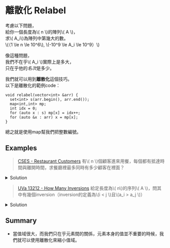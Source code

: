 # 離散化 Relabel

考慮以下問題，  
給你一個長度為\\( n \\)的陣列\\( A \\)，  
求\\( A_i\\)為陣列中第幾大的數。  
\\(（1 \le  n \le 10^6\\), \\(-10^9 \le A_i \le  10^9）\\)  

像這種問題，  
我們不在乎\\( A_i \\)實際上是多大，  
只在乎他的*名次*是多少。  

我們就可以用到**離散化**這個技巧。  
以下是離散化的範例code：  

```
void relabel(vector<int> &arr) {
  set<int> s(arr.begin(), arr.end());
  map<int,int> mp;
  int idx = 0;
  for (auto x : s) mp[x] = idx++;
  for (auto &x : arr) x = mp[x];
}
```
總之就是使用map幫我們把整數編號。  

## Examples

> [CSES - Restaurant Customers](https://cses.fi/problemset/task/1619)
> 有\\( n \\)個顧客進來用餐，每個都有抵達時間與離開時間，求餐廳裡最多同時有多少顧客在裡面？  

<details><summary>Solution</summary>

先對抵達和離開時間做relabel，接著使用sweeping line。  
可參考[Sweeping Line](/Sweeping_line.md)  
    
在這題裡，抵達和離開時間的值域為\\( 10^9 \\)，  
經過離散化我們把值域大小縮小成了\\( 2\times 10^5 \\)。  
    
複雜度為：\\( O(nlogn) + O(n) \\)  
假設不做relabel的話，sweeping line掃過會是\\( O(n) \\)，  
但這邊的\\(n\\)大小是\\( 10^9 \\)，會TLE，所以要先做relabel縮小值域。  
    
</details>


> [UVa 13212 - How Many Inversions](https://onlinejudge.org/index.php?option=onlinejudge&Itemid=8&page=show_problem&problem=5135)
> 給定長度為\\( n\\)的序列\\( A \\)，問其中有幾個inversion（inversion的定義為\\(i < j \\)且\\(a_i > a_j \\)）

<details><summary>Solution</summary>

因為要找的是inversion，所以\\( A\\)的值並不重要，重要的是大小關係。  
我們可以先做relabel，做完relabel後，可發現一個性質，  
當我們從頭開始加入\\( A \\)的元素，我們只需要去注意，  
在當前元素被加入之前，有幾個比它大的元素已經在裡面了（inversion)。  
那我們可以開一個長度等於值域的陣列\\( count, count[i] = i\\)出現了幾次。  
所以當加入元素\\(x\\)時，就在\\(count[x]++ \\)。  
那麼，我們算出x這個index的後綴和，我們可以求出x所造成的inversion。  
把所有的inversion加起來就是答案了。  
    
至於要怎麼維護動態後綴和，可以使用BIT這個輕量的資料結構。  
```
relabel(arr);
bit.assign(n+1,0);
int ans = 0;
for(auto &x:arr) {
    ans += query(x);
	modify(x,1);	
    //注意這邊bit維護的是suffix sum
}
```

    
</details>

## Summary
- 當值域很大，而我們只在乎元素間的關係，元素本身的值並不重要的時候，我們就可以使用離散化來縮小值域。  